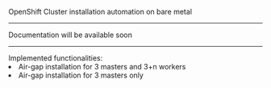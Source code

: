 
OpenShift Cluster installation automation on bare metal
<HR>
Documentation will be available soon

<HR>
Implemented functionalities:
<LI>Air-gap installation for 3 masters and 3+n workers
<LI> Air-gap installation for 3 masters only
